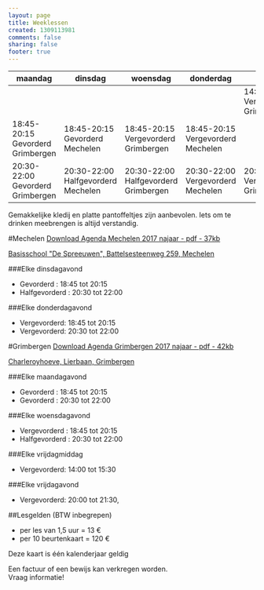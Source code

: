 ```yaml
--- 
layout: page
title: Weeklessen
created: 1309113981
comments: false
sharing: false
footer: true
---
```


<table>
<thead>
<tr>
	<th>maandag</th>
	<th>dinsdag</th>
	<th>woensdag</th>
	<th>donderdag</th>
	<th>vrijdag</th>
</tr>
</thead>
<tbody>
<tr>
	<td>&nbsp;</td>
	<td>&nbsp;</td>
	<td>&nbsp;</td>
	<td>&nbsp;</td>
	<td>14:00-15:30 Vergevorderd Grimbergen </td>
</tr>
<tr>
	<td>18:45-20:15 Gevorderd Grimbergen </td>
	<td>18:45-20:15 Gevorderd Mechelen </td>
	<td>18:45-20:15 Vergevorderd Grimbergen </td>
	<td>18:45-20:15 Vergevorderd Mechelen </td>
	<td>&nbsp;</td>
</tr>
<tr>
	<td> 20:30-22:00 Gevorderd Grimbergen </td>
	<td> 20:30-22:00 Halfgevorderd Mechelen </td>
	<td> 20:30-22:00 Halfgevorderd Grimbergen </td>
	<td> 20:30-22:00 Vergevorderd Mechelen </td>
	<td> 20:00-21:30 Vergevorderd Grimbergen </td>
</tr>
</tbody>
</table>


Gemakkelijke kledij en platte pantoffeltjes zijn aanbevolen. Iets om te drinken meebrengen is altijd verstandig.


#Mechelen
[Download Agenda Mechelen 2017 najaar - pdf - 37kb](/flyers/Agenda_Mechelen_2017_najaar.pdf) 

[Basisschool "De Spreeuwen", Battelsesteenweg 259, Mechelen](https://maps.google.be/maps?q=51.030872,4.461348&hl=en&num=1&gl=BE&t=m&z=16)


###Elke dinsdagavond
* Gevorderd : 18:45 tot 20:15
* Halfgevorderd : 20:30 tot 22:00

###Elke donderdagavond
* Vergevorderd: 18:45 tot 20:15
* Vergevorderd: 20:30 tot 22:00




#Grimbergen
[Download Agenda Grimbergen 2017 najaar - pdf - 42kb](/flyers/Agenda_Grimbergen_2017_najaar.pdf) 

[Charleroyhoeve, Lierbaan, Grimbergen](https://maps.google.be/maps?q=Charleroyhoeve&hl=en&cid=8409502946449306745&gl=BE&t=m&z=16&iwloc=A)

###Elke maandagavond
* Gevorderd : 18:45 tot 20:15
* Gevorderd : 20:30 tot 22:00

###Elke woensdagavond
* Vergevorderd : 18:45 tot 20:15
* Halfgevorderd : 20:30 tot 22:00

###Elke vrijdagmiddag
* Vergevorderd: 14:00 tot 15:30

###Elke vrijdagavond
* Vergevorderd: 20:00 tot 21:30,

	
##Lesgelden (BTW inbegrepen)
* per les van 1,5 uur = 13 &euro;
* per 10 beurtenkaart = 120 &euro;

Deze kaart is één kalenderjaar geldig

Een factuur of een bewijs kan verkregen worden.  
Vraag informatie!
